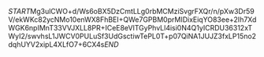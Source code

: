 $START$Mg3ulCWO+d/Ws6oBX5DzCmtLLg0rbMCMziSvgrFXQr/n/pXw3Dr59V/ekWKc82ycNMo10enWX8FhBEI+QWe7GPBM0prMIDixEiqYO83ee+2Ih7XdWGK6npIMnT33VVJXLL8PR+ICeE8eVlTGyPhvLl4isi0N4Q1yICRDU36312xTWyI2/swvhsL1JWCV0PULuSf3UdGsctiwTePL0T+p07QiNA1JUJZ3fxLP15no2dqhUYV2xipL4XLfO7+6CX4s$END$